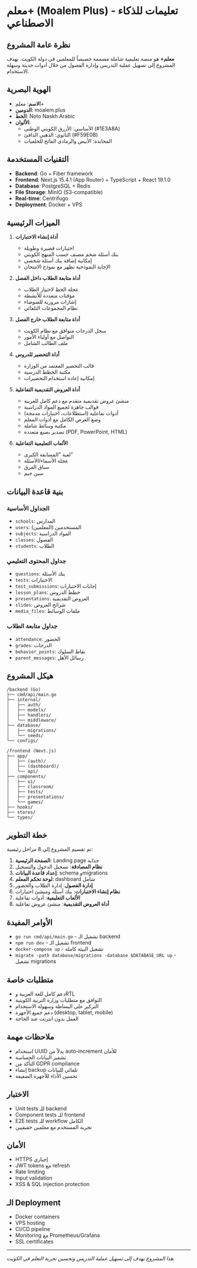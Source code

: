 # معلم+ (Moalem Plus) - تعليمات للذكاء الاصطناعي

## نظرة عامة المشروع
**معلم+** هو منصة تعليمية شاملة مصممة خصيصاً للمعلمين في دولة الكويت. يهدف المشروع إلى تسهيل عملية التدريس وإدارة الفصول من خلال أدوات حديثة وسهلة الاستخدام.

## الهوية البصرية
- **الاسم**: معلم+
- **الدومين**: moalem.plus
- **الخط**: Noto Naskh Arabic
- **الألوان**:
  - الأساسي: الأزرق الكويتي الوطني (#1E3A8A)
  - الثانوي: الذهبي الدافئ (#F59E0B)
  - المحايدة: الأبيض والرمادي الفاتح للخلفيات

## التقنيات المستخدمة
- **Backend**: Go + Fiber framework
- **Frontend**: Next.js 15.4.1 (App Router) + TypeScript + React 19.1.0
- **Database**: PostgreSQL + Redis
- **File Storage**: MinIO (S3-compatible)
- **Real-time**: Centrifugo
- **Deployment**: Docker + VPS

## الميزات الرئيسية
1. **أداة إنشاء الاختبارات**
   - اختبارات قصيرة وطويلة
   - بنك أسئلة ضخم مصنف حسب المنهج الكويتي
   - إمكانية إضافة بنك أسئلة شخصي
   - الإجابة النموذجية تظهر مع نموذج الامتحان

2. **أداة متابعة الطلاب داخل الفصل**
   - عجلة الحظ لاختيار الطلاب
   - مؤقتات متعددة للأنشطة
   - إشارات مرورية للضوضاء
   - نظام المجموعات التلقائي

3. **أداة متابعة الطلاب خارج الفصل**
   - سجل الدرجات متوافق مع نظام الكويت
   - التواصل مع أولياء الأمور
   - ملف الطالب الشامل

4. **أداة التحضير للدروس**
   - قالب التحضير المعتمد من الوزارة
   - مكتبة الخطط الدرسية
   - إمكانية إعادة استخدام التحضيرات

5. **أداة العروض التقديمية التفاعلية**
   - منشئ عروض تقديمية متقدم مع دعم كامل للعربية
   - قوالب جاهزة لجميع المواد الدراسية
   - أدوات تفاعلية (استطلاعات، اختبارات مدمجة)
   - وضع العرض الكامل مع أدوات المعلم
   - مكتبة وسائط شاملة
   - تصدير بصيغ متعددة (PDF, PowerPoint, HTML)

6. **الألعاب التعليمية التفاعلية**
   - لعبة "المسابقة الكبرى"
   - عجلة الأسماء/الأسئلة
   - سباق الفرق
   - سين جيم

## بنية قاعدة البيانات
### الجداول الأساسية
- `schools`: المدارس
- `users`: المستخدمين (المعلمين)
- `subjects`: المواد الدراسية
- `classes`: الفصول
- `students`: الطلاب

### جداول المحتوى التعليمي
- `questions`: بنك الأسئلة
- `tests`: الاختبارات
- `test_submissions`: إجابات الاختبارات
- `lesson_plans`: خطط الدروس
- `presentations`: العروض التقديمية
- `slides`: شرائح العروض
- `media_files`: ملفات الوسائط

### جداول متابعة الطلاب
- `attendance`: الحضور
- `grades`: الدرجات
- `behavior_points`: نقاط السلوك
- `parent_messages`: رسائل الأهل

## هيكل المشروع
```
/backend (Go)
├── cmd/api/main.go
├── internal/
│   ├── auth/
│   ├── models/
│   ├── handlers/
│   └── middleware/
├── database/
│   ├── migrations/
│   └── seeds/
└── configs/

/frontend (Next.js)
├── app/
│   ├── (auth)/
│   ├── (dashboard)/
│   └── api/
├── components/
│   ├── ui/
│   ├── classroom/
│   ├── tests/
│   ├── presentations/
│   └── games/
├── hooks/
├── stores/
└── types/
```

## خطة التطوير
تم تقسيم المشروع إلى 8 مراحل رئيسية:
1. **الصفحة الرئيسية**: Landing page جذابة
2. **نظام المصادقة**: تسجيل الدخول والتسجيل
3. **إعداد قاعدة البيانات**: schema وmigrations
4. **لوحة تحكم المعلم**: dashboard شامل
5. **إدارة الفصول**: إدارة الطلاب والحضور
6. **نظام إنشاء الاختبارات**: بنك أسئلة ومنشئ اختبارات
7. **الألعاب التعليمية**: أدوات تفاعلية
8. **أداة العروض التقديمية**: منشئ عروض تفاعلية

## الأوامر المفيدة
- `go run cmd/api/main.go` - تشغيل الـ backend
- `npm run dev` - تشغيل الـ frontend
- `docker-compose up` - تشغيل البيئة كاملة
- `migrate -path database/migrations -database $DATABASE_URL up` - تشغيل migrations

## متطلبات خاصة
- دعم كامل للغة العربية وRTL
- التوافق مع متطلبات وزارة التربية الكويتية
- التركيز على البساطة وسهولة الاستخدام
- دعم جميع الأجهزة (desktop, tablet, mobile)
- العمل بدون انترنت عند الحاجة

## ملاحظات مهمة
- استخدام UUID بدلاً من auto-increment للأمان
- تشفير البيانات الحساسة
- التأكد من GDPR compliance
- إنشاء backup تلقائي للبيانات
- تحسين الأداء للأجهزة الضعيفة

## الاختبار
- Unit tests للـ backend
- Component tests للـ frontend
- E2E tests للـ workflow الكامل
- تجربة المستخدم مع معلمين حقيقيين

## الأمان
- HTTPS إجباري
- JWT tokens مع refresh
- Rate limiting
- Input validation
- XSS & SQL injection protection

## الـ Deployment
- Docker containers
- VPS hosting
- CI/CD pipeline
- Monitoring مع Prometheus/Grafana
- SSL certificates

---

*هذا المشروع يهدف إلى تسهيل عملية التدريس وتحسين تجربة التعلم في الكويت.*